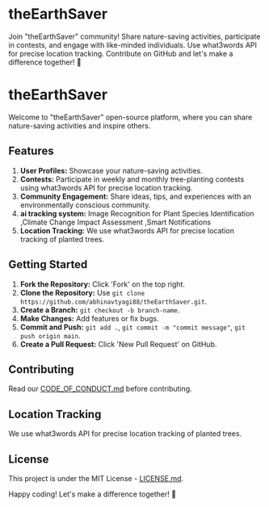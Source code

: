 # theEarthSaver
Join "theEarthSaver" community! Share nature-saving activities, participate in contests, and engage with like-minded individuals. Use what3words API for precise location tracking. Contribute on GitHub and let's make a difference together! 🌱


# theEarthSaver

Welcome to "theEarthSaver" open-source platform, where you can share nature-saving activities and inspire others.

## Features

1. **User Profiles:** Showcase your nature-saving activities.
2. **Contests:** Participate in weekly and monthly tree-planting contests using what3words API for precise location tracking.
3. **Community Engagement:** Share ideas, tips, and experiences with an environmentally conscious community.
4. **ai tracking system:** Image Recognition for Plant Species Identification ,Climate Change Impact Assessment ,Smart Notifications
5. **Location Tracking:** We use what3words API for precise location tracking of planted trees.

## Getting Started

1. **Fork the Repository:** Click 'Fork' on the top right.
2. **Clone the Repository:** Use `git clone https://github.com/abhinavtyagi88/theEarthSaver.git`.
3. **Create a Branch:** `git checkout -b branch-name`.
4. **Make Changes:** Add features or fix bugs.
5. **Commit and Push:** `git add .`, `git commit -m "commit message"`, `git push origin main`.
6. **Create a Pull Request:** Click 'New Pull Request' on GitHub.

## Contributing

Read our [CODE\_OF\_CONDUCT.md](CODE_OF_CONDUCT.md) before contributing.

## Location Tracking

We use what3words API for precise location tracking of planted trees.

## License

This project is under the MIT License - [LICENSE.md](LICENSE.md).

Happy coding! Let's make a difference together! 🌱
